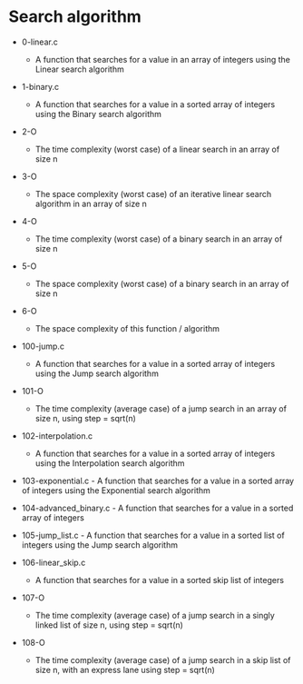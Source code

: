  # Search algorithm 
 - 0-linear.c
   - A function that searches for a value in an array of integers using the Linear search algorithm

 - 1-binary.c
     - A function that searches for a value in a sorted array of integers using the Binary search algorithm

 - 2-O
     - The time complexity (worst case) of a linear search in an array of size n

 - 3-O
     - The space complexity (worst case) of an iterative linear search algorithm in an array of size n

 - 4-O
     - The time complexity (worst case) of a binary search in an array of size n

 - 5-O
     - The space complexity (worst case) of a binary search in an array of size n

 - 6-O
     - The space complexity of this function / algorithm

 - 100-jump.c
      - A function that searches for a value in a sorted array of integers using the Jump search algorithm

 - 101-O
      - The time complexity (average case) of a jump search in an array of size n, using step = sqrt(n)

 - 102-interpolation.c
      - A function that searches for a value in a sorted array of integers using the Interpolation search algorithm

 - 103-exponential.c
        - A function that searches for a value in a sorted array of integers using the Exponential search algorithm

 - 104-advanced_binary.c
       - A function that searches for a value in a sorted array of integers

 - 105-jump_list.c
        - A function that searches for a value in a sorted list of integers using the Jump search algorithm

 - 106-linear_skip.c
      - A function that searches for a value in a sorted skip list of integers

 - 107-O
      - The time complexity (average case) of a jump search in a singly linked list of size n, using step = sqrt(n)

 - 108-O
      - The time complexity (average case) of a jump search in a skip list of size n, with an express lane using step = sqrt(n)

